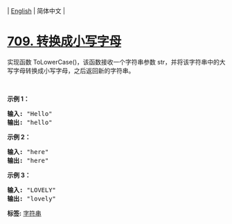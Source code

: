 | [English](README_EN.md) | 简体中文 |

# [709. 转换成小写字母](https://leetcode-cn.com/problems/to-lower-case)
<p>实现函数 ToLowerCase()，该函数接收一个字符串参数 str，并将该字符串中的大写字母转换成小写字母，之后返回新的字符串。</p>

<p>&nbsp;</p>

<p><strong>示例 1：</strong></p>

<pre>
<strong>输入: </strong>&quot;Hello&quot;
<strong>输出: </strong>&quot;hello&quot;</pre>

<p><strong>示例 2：</strong></p>

<pre>
<strong>输入: </strong>&quot;here&quot;
<strong>输出: </strong>&quot;here&quot;</pre>

<p><strong>示例</strong><strong>&nbsp;3：</strong></p>

<pre>
<strong>输入: </strong>&quot;LOVELY&quot;
<strong>输出: </strong>&quot;lovely&quot;
</pre>

**标签:**  [字符串](https://leetcode-cn.com/tag/string) 